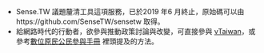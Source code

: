 - Sense.TW 議題釐清工具這項服務，已於2019 年6 月終止，原始碼可以由https://github.com/SenseTW/sensetw 取得。
- 給網路時代的行動者，欲參與推動政策討論與改變，可直接參與 [vTaiwan](https://vtaiwan.tw)，或參考[數位原民公民參與手冊](https://sense.gitbook.io/guides/) 裡頭提及的方法。
